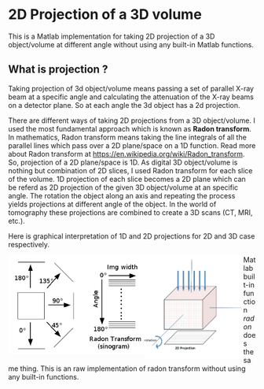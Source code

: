 # 2D Projection of a 3D volume 

This is a Matlab implementation for taking 2D projection of a 3D object/volume at different angle without using any built-in Matlab functions. 

## What is projection ?
Taking projection of 3d object/volume means passing a set of parallel X-ray beam at a specific angle and calculating the attenuation of the X-ray beams on a detector plane. So at each angle the 3d object has a 2d projection. 

There are different ways of taking 2D projections from a 3D object/volume. I used the most fundamental approach which is known as **Radon transform**. In mathematics, Radon transform means taking the line integrals of all the parallel lines which pass over a 2D plane/space on a 1D function. Read more about Radon transform at https://en.wikipedia.org/wiki/Radon_transform. So, projection of a 2D plane/space is 1D. As digital 3D object/volume is nothing but combination of 2D slices, I used Radon transform for each slice of the volume. 1D projection of each slice becomes a 2D plane which can be referd as 2D projection of the given 3D object/volume at an specific angle. The rotation the object along an axis and repeating the process yields projections at different angle of the object. In the world of tomography these projections are combined to create a 3D scans (CT, MRI, etc.). 

Here is graphical interpretation of 1D and 2D projections for 2D and 3D case respectively. 

<img align="left" width="55%" src="images/sinogramScheme.png" />  
<img align="left" width="40%" src="images/2dProjection.png" />

Matlab built-in function _radon_ does the same thing. This is an raw implementation of radon transform without using any built-in functions.  

